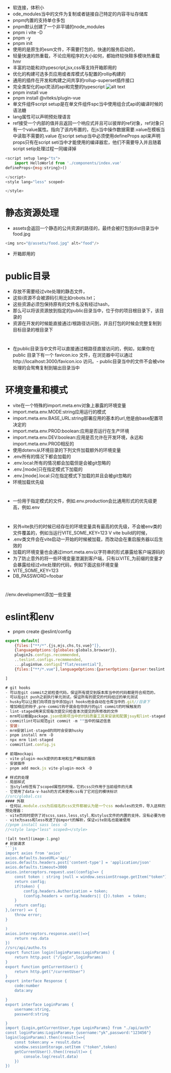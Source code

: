- 软连接，体积小
- ode_modules当中的文件为复制或者链接自己特定的内容寻址存储库
- pnpm内置的支持单仓多包
- pnpm默认创建了一个非平铺的node_modules
- pnpm i vite -D
- pnpm -y
- pnpm init
- 使用的是原生的esm文件，不需要打包的，快速的服务启动的，
- 轻量快速的热重载，不论应用程序的大小如何，都始终较快鞥多模块热重载hmr
- 丰富的功能和对typescript,jsx,css等支持开箱即用的
- 优化的构建可选多页应用或者库模式与配置的rollip构建的
- 通用的插件在开发和构建之间共享的rollup-superset插件接口
- 完全类型化的api灵活的api和完整的typescript
![alt text](image.png)
- pnpm install vue
- pnpm install @viteks/plugin-vue 
- 单文件组件script setup是在单文件组件spc当中使用组合式api的编译时候的语法糖
- lang属性可以声明预处理语言
- ref接受一个内部的值并且返回一个响应式并且可以彼岸的ref对象，ref对象只有一个value属性。指向了该内布置的，在js当中操作数据需要.value在模板当中读取不需要的.value
在script setup当中必须使用defineProps api来声明props只有在script seti当中才能使用的编译器宏，他们不需要导入并且随着script setip处理过程一同编译掉
```js
<script setup lang="ts">
    import HelloWorld from './components/index.vue'
defineProps<{msg:string}>()

</script>
<style lang="less" scoped>

</style>
```

# 静态资源处理
- assets会返回一个静态的公共资源的路径的，最终会被打包到dist目录当中
food.jpg
```js
<img src="@/assets/food.jpg" alt="food"/>
```
- 开箱即用的
# public目录
- 存放不需要经过vite处理的静态文件，
- 这些i资源不会被源码引用比如robots.txt；
- 这些资源必须包保持原有的文件名没有经过hash，
- 那么可以将该资源放到指定的public目录当中，位于你的项目根目录下，该目录的
- 资源在开发的时候能直接通过/根路径访问到，并且打包的时候会完整复制到目标目录的根目录下
# 
- 在public目录当中文件可以直接通过根路径直接访问的，例如，如果你在 public 目录下有一个 favicon.ico 文件，在浏览器中可以通过 http://localhost:3000/favicon.ico 访问。- public目录当中的文件不会被vite处理的会鸳鸯复制到输出目录当中

# 环境变量和模式
- vite在一个特殊的import.meta.env对象上暴露的环境变量
- import.meta.env.MODE:string应用运行的模式
- import.meta.env.BASE_URL:string部署应用的基本的url,他是由base配置项决定的
- import.meta.env.PROD:boolean:应用是否运行在生产环境
- import.meta.env.DEV:boolean:应用是否允许在开发环境，永远和import.meta.env.PROD相反的
- 使用dotenv从环境目录的下列文件加载额外的环境变量
- .env所有的情况下都会加载的
- .env.local:所有的情况都会加载但是会被git忽略的
- .env.[mode]只在指定模式下加载的
- .env.[mode].local:只在指定模式下加载的并且会被git忽略的
- 环境加载优先级
# 
- 一份用于指定模式的文件，例如.env.production会比通用形式的优先级更高，例如.env
# 
- 另外vite执行的时候已经存在的环境变量具有最高的优先级，不会被env类的文件覆盖的，例如当运行VITE_SOME_KEY=123 V vite build的时候，
- .env类文件会在vite启动一开始的时候被加载，而改动会在重启服务器以后生效的
- 加载的环境变量也会通过imort.meta.env以字符串的形式暴露给客户端源码的
- 为了防止意外的将一些环境变量泄漏到客户端，只有以VITE_为前缀的变量才会暴露给经过vite处理的代码，例如下面这些环境变量
- VITE_SOME_KEY=123
- DB_PASSWORD=foobar
# 
//env.development添加一些变量
# eslint和env
- pnpm create @eslint/config
```js
export default[
    {files:["**/*".{js,mjs,chs,ts,vue}"]},
    {languageOptions:{globales:globals,browser}},
    pluginJs.configs.recommended,
    ..teslint.configs.recmmmended,
    ...pluginVue.configs["flat/essential"],
    {files:["**/*.vue"],languageOptions:{parserOptions:{parser:teslint.parser}}}

]

# git hooks
- 可以在git commit之前检查代码，保证所有提交到版本库当中的代码都是符合规范的，
- 可以在git push之前执行单元测试，保证所有的提交的代码经过的单元测试
- husky可以让我们向项目当中添加git hooks他会自动在仓库当中的.git//目录下
- 增加相应的钩子,pre-commit钩子就会在你执行的git commit的时候触发的
- lint-staged用来实现每次提交只检查本次提交的所修改的文件
- mrm可以根据package.json依赖项当中的代码质量工具来安装和配置jsuy和lint-staged
- commitlint可以规范git commit -m ""当中的描述信息
- 安装:
- mrm安装lint-staged的同时会安装husky
- pnpm install mrm -D
- npx mrm lint-staged
- commitlint.config.js

# 前端mockapi
- vite-plugin-mock提供的本地和生产模拟的服务
- 安装插件
- pnpm add mock.js vite-plugin-mock -D

# 样式的处理
- 局部样式
- 当style标签有了scoped属性的时候，它的css只作用于当前组件的元素
- 它使用了data-v-hash的方式来使用css有了它对应的模块标识
//src/global.css
#### 外联
- 任何以.module.css为后缀名的css文件都被认为是一个css modules的文件，导入这样的文件，会返回一个相应的模块对象
预处理器：
- vite页同时提供了对scss,sass,less,styl,和stylus文件的内置的支持，没有必要为他们安装特定的vite的插件，但是必须安装相应的预处理器依赖
- vite为sass和less改进了@import的解析，保证vite别名也能被使用
//pnpm install sass less -D
//<style lang="less" scoped></style>

![alt text](image-1.png)
# 封装请求
```js
import axios from 'axios'
axios.defaults.baseURL='api/'
axios.defaults.headers.post['content-type'] = 'application/json'
axios.defaults.timeout=3000 
axios.interceptors.request.use((config)=> {
    const token : string |null = window.sessionStroage.getItem("token")
    return config;
    if(token) {
        config.headers.Authorization = token; 
        (config.headers = config.headers|| {}).token  = token;
    }
    return config;
},(error) => {
    throw error;
}

)
axios.interceptors.response.use(()=>{
    return res.data
})
//src/api/autho.ts
export function login(loginParams:LoginParams) {
    return http.post ("/login",loginParams)
}
export function getCurrentUser() {
    return http.get("/currentUser")
}
export interface Response {
    code:number
    data:any 

}
export interface LoginParams {
    username:string,
    password:string 

}
import {Login,getCurrentUser,type LoginParams} from "./api/auth"
const loginParams:LoginParams= {username:"yk",password:"123456"}
login(loginParams).then((result)=>{
    const token:any = result.data 
    window.sessionStorage.setItem ("token",token)
    getCurrentUser().then((result)=> {
        console.log(result.data)
    })
})
```
